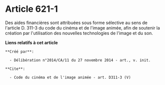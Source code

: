 # Article 621-1

Des aides financières sont attribuées sous forme sélective au sens de l'article D. 311-3 du code du cinéma et de l'image
animée, afin de soutenir la création par l'utilisation des nouvelles technologies de l'image et du son.

**Liens relatifs à cet article**

	**Créé par**:

	  - Délibération n°2014/CA/11 du 27 novembre 2014 - art., v. init.

	**Cite**:

	  - Code du cinéma et de l'image animée - art. D311-3 (V)

